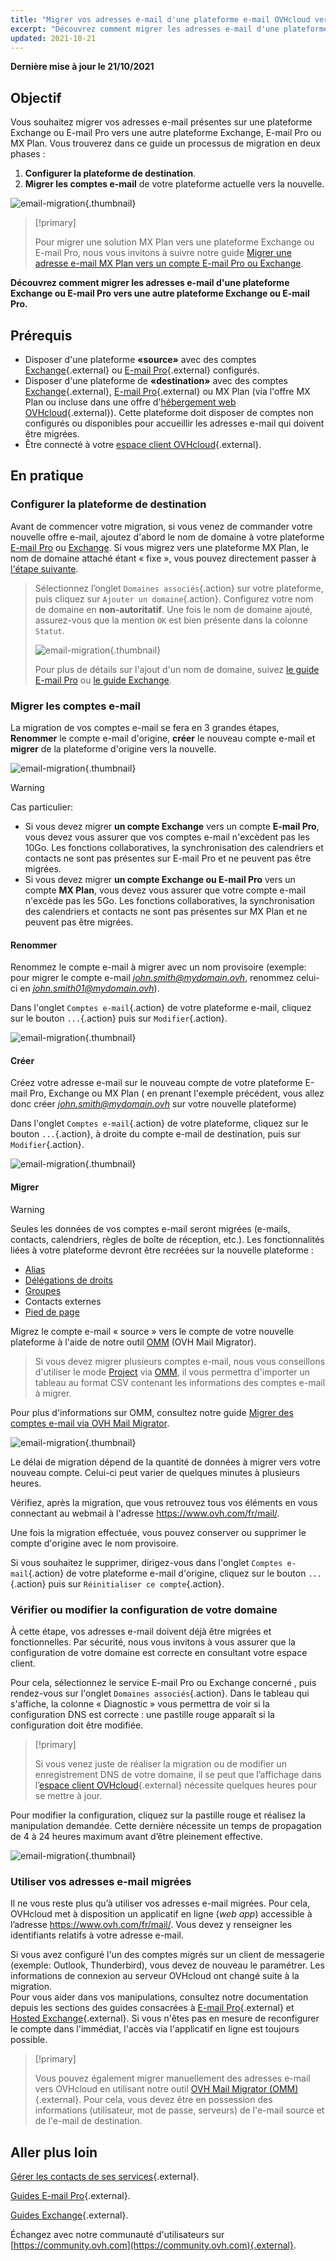 ```yaml
---
title: "Migrer vos adresses e-mail d'une plateforme e-mail OVHcloud vers une autre"
excerpt: "Découvrez comment migrer les adresses e-mail d'une plateforme Exchange ou E-mail Pro vers une autre plateforme Exchange, E-mail Pro ou MX Plan"
updated: 2021-10-21
---
```


**Dernière mise à jour le 21/10/2021**

## Objectif

Vous souhaitez migrer vos adresses e-mail présentes sur une plateforme Exchange ou E-mail Pro vers une autre plateforme Exchange, E-mail Pro ou MX Plan. Vous trouverez dans ce guide un processus de migration en deux phases :

1. **Configurer la plateforme de destination**.
2. **Migrer les comptes e-mail** de votre plateforme actuelle vers la nouvelle.

![email-migration](images/migration_platform01.gif){.thumbnail}

> [!primary]
>
> Pour migrer une solution MX Plan vers une plateforme Exchange ou E-mail Pro, nous vous invitons à suivre notre guide [Migrer une adresse e-mail MX Plan vers un compte E-mail Pro ou Exchange](/pages/web/emails/migration_control_panel).
>

**Découvrez comment migrer les adresses e-mail d'une plateforme Exchange ou E-mail Pro vers une autre plateforme Exchange ou E-mail Pro.**

## Prérequis

- Disposer d'une plateforme **«source»** avec des comptes [Exchange](https://www.ovhcloud.com/fr/emails/hosted-exchange/){.external} ou [E-mail Pro](https://www.ovhcloud.com/fr/emails/email-pro/){.external} configurés.
- Disposer d'une plateforme de **«destination»** avec des comptes [Exchange](https://www.ovhcloud.com/fr/emails/hosted-exchange/){.external}, [E-mail Pro](https://www.ovhcloud.com/fr/emails/email-pro/){.external} ou MX Plan (via l'offre MX Plan ou incluse dans une offre d'[hébergement web OVHcloud](https://www.ovhcloud.com/fr/web-hosting/){.external}). Cette plateforme doit disposer de comptes non configurés ou disponibles pour accueillir les adresses e-mail qui doivent être migrées.
- Être connecté à votre [espace client OVHcloud](https://www.ovh.com/auth/?action=gotomanager&from=https://www.ovh.com/fr/&ovhSubsidiary=fr){.external}.

## En pratique

### Configurer la plateforme de destination

Avant de commencer votre migration, si vous venez de commander votre nouvelle offre e-mail, ajoutez d'abord le nom de domaine à votre plateforme [E-mail Pro](/pages/web/emails-pro/first_config#etape-2-ajouter-votre-nom-de-domaine) ou [Exchange](/pages/web/microsoft-collaborative-solutions/exchange_adding_domain). Si vous migrez vers une plateforme MX Plan, le nom de domaine attaché étant « fixe », vous pouvez directement passer à [l'étape suivante](#accountsmigration).

> Sélectionnez l’onglet `Domaines associés`{.action} sur votre plateforme, puis cliquez sur `Ajouter un domaine`{.action}. Configurez votre nom de domaine en **non-autoritatif**. Une fois le nom de domaine ajouté, assurez-vous que la mention `OK` est bien présente dans la colonne `Statut`.
>
> ![email-migration](images/migration_platform02.png){.thumbnail}
>
> Pour plus de détails sur l'ajout d'un nom de domaine, suivez [le guide E-mail Pro](/pages/web/emails-pro/first_config#etape-2-ajouter-votre-nom-de-domaine) ou [le guide Exchange](/pages/web/microsoft-collaborative-solutions/exchange_adding_domain).

### Migrer les comptes e-mail <a name="accountsmigration"></a>

La migration de vos comptes e-mail se fera en 3 grandes étapes, **Renommer** le compte e-mail d'origine, **créer** le nouveau compte e-mail et **migrer** de la plateforme d'origine vers la nouvelle.

![email-migration](images/migration_platform03.gif){.thumbnail}

> [!warning]
>
> Cas particulier:
>
> - Si vous devez migrer **un compte Exchange** vers un compte **E-mail Pro**, vous devez vous assurer que vos comptes e-mail n'excèdent pas les 10Go. Les fonctions collaboratives, la synchronisation des calendriers et contacts  ne sont pas présentes sur E-mail Pro et ne peuvent pas être migrées.
> - Si vous devez migrer **un compte Exchange ou E-mail Pro** vers un compte **MX Plan**, vous devez vous assurer que votre compte e-mail n'excède pas les 5Go. Les fonctions collaboratives, la synchronisation des calendriers et contacts  ne sont pas présentes sur MX Plan et ne peuvent pas être migrées.

#### Renommer

Renommez le compte e-mail à migrer avec un nom provisoire (exemple: pour migrer le compte e-mail *john.smith@mydomain.ovh*, renommez celui-ci en *john.smith01@mydomain.ovh*).

Dans l'onglet `Comptes e-mail`{.action} de votre plateforme e-mail, cliquez sur le bouton `...`{.action} puis sur `Modifier`{.action}.

![email-migration](images/migration_platform04.png){.thumbnail}

#### Créer

Créez votre adresse e-mail sur le nouveau compte de votre plateforme E-mail Pro, Exchange ou MX Plan ( en prenant l'exemple précédent, vous allez donc créer *john.smith@mydomain.ovh* sur votre nouvelle plateforme)

Dans l'onglet `Comptes e-mail`{.action} de votre plateforme, cliquez sur le bouton `...`{.action}, à droite du compte e-mail de destination, puis sur `Modifier`{.action}.

![email-migration](images/migration_platform05.png){.thumbnail}

#### Migrer

> [!warning]
> 
> Seules les données de vos comptes e-mail seront migrées (e-mails, contacts, calendriers, règles de boîte de réception, etc.). Les fonctionnalités liées à votre plateforme devront être recréées sur la nouvelle plateforme :
>
> - [Alias](https://docs.ovh.com/fr/microsoft-collaborative-solutions/exchange-ajouter-un-alias-sur-un-e-mail-depuis-le-manager/) 
> - [Délégations de droits](/pages/web/microsoft-collaborative-solutions/feature_delegation) 
> - [Groupes](/pages/web/microsoft-collaborative-solutions/feature_groups)
> - Contacts externes
> - [Pied de page](/pages/web/microsoft-collaborative-solutions/feature_footers)

Migrez le compte e-mail « source » vers le compte de votre nouvelle plateforme à l'aide de notre outil [OMM](https://omm.ovh.net/) (OVH Mail Migrator).

> Si vous devez migrer plusieurs comptes e-mail, nous vous conseillons d'utiliser le mode [Project](https://docs.ovh.com/fr/microsoft-collaborative-solutions/exchange-migration-de-comptes-e-mail-ovh-mail-migrator/#project) via [OMM](https://omm.ovh.net/Project/Create), il vous permettra d'importer un tableau au format CSV contenant les informations des comptes e-mail à migrer.

Pour plus d'informations sur OMM, consultez notre guide [Migrer des comptes e-mail via OVH Mail Migrator](/pages/web/emails/migration_omm).

![email-migration](images/migration_platform06.png){.thumbnail}

Le délai de migration dépend de la quantité de données à migrer vers votre nouveau compte. Celui-ci peut varier de quelques minutes à plusieurs heures.

Vérifiez, après la migration, que vous retrouvez tous vos éléments en vous connectant au webmail à l'adresse <https://www.ovh.com/fr/mail/>.

Une fois la migration effectuée, vous pouvez conserver ou supprimer le compte d'origine avec le nom provisoire.

Si vous souhaitez le supprimer, dirigez-vous dans l'onglet `Comptes e-mail`{.action} de votre plateforme e-mail d'origine, cliquez sur le bouton `...`{.action} puis sur `Réinitialiser ce compte`{.action}.

### Vérifier ou modifier la configuration de votre domaine

À cette étape, vos adresses e-mail doivent déjà être migrées et fonctionnelles. Par sécurité, nous vous invitons à vous assurer que la configuration de votre domaine est correcte en consultant votre espace client.

Pour cela, sélectionnez le service E-mail Pro ou Exchange concerné , puis rendez-vous sur l'onglet `Domaines associés`{.action}. Dans le tableau qui s'affiche, la colonne « Diagnostic » vous permettra de voir si la configuration DNS est correcte : une pastille rouge apparaît si la configuration doit être modifiée.

> [!primary]
>
> Si vous venez juste de réaliser la migration ou de modifier un enregistrement DNS de votre domaine, il se peut que l’affichage dans l’[espace client OVHcloud](https://www.ovh.com/auth/?action=gotomanager&from=https://www.ovh.com/fr/&ovhSubsidiary=fr){.external} nécessite quelques heures pour se mettre à jour.
>

Pour modifier la configuration, cliquez sur la pastille rouge et réalisez la manipulation demandée. Cette dernière nécessite un temps de propagation de 4 à 24 heures maximum avant d’être pleinement effective.

![email-migration](images/check_the_dns_records_associated_domains.png){.thumbnail}

### Utiliser vos adresses e-mail migrées

Il ne vous reste plus qu’à utiliser vos adresses e-mail migrées. Pour cela, OVHcloud met à disposition un applicatif en ligne (_web app_) accessible à l’adresse <https://www.ovh.com/fr/mail/>. Vous devez y renseigner les identifiants relatifs à votre adresse e-mail.

Si vous avez configuré l'un des comptes migrés sur un client de messagerie (exemple: Outlook, Thunderbird), vous devez de nouveau le paramétrer. Les informations de connexion au serveur OVHcloud ont changé suite à la migration.
<br>Pour vous aider dans vos manipulations, consultez notre documentation depuis les sections des guides consacrées à [E-mail Pro](/products/web-cloud-email-collaborative-solutions-email-pro){.external} et [Hosted Exchange](/products/web-cloud-email-collaborative-solutions-microsoft-exchange){.external}. Si vous n'êtes pas en mesure de reconfigurer le compte dans l'immédiat, l'accès via l'applicatif en ligne est toujours possible.

> [!primary]
>
> Vous pouvez également migrer manuellement des adresses e-mail vers OVHcloud en utilisant notre outil [OVH Mail Migrator (OMM)](https://omm.ovh.net/){.external}. Pour cela, vous devez être en possession des informations (utilisateur, mot de passe, serveurs) de l'e-mail source et de l'e-mail de destination.
>

## Aller plus loin

[Gérer les contacts de ses services](/pages/account/customer/managing_contacts){.external}.

[Guides E-mail Pro](/products/web-cloud-email-collaborative-solutions-email-pro){.external}.

[Guides Exchange](/products/web-cloud-email-collaborative-solutions-microsoft-exchange){.external}.

Échangez avec notre communauté d'utilisateurs sur [https://community.ovh.com](https://community.ovh.com){.external}.
